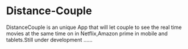 # Distance-Couple
DistanceCouple is an unique App that will let couple to see the real time movies at the same time on in Netflix,Amazon prime in mobile and tablets.Still under development ......
